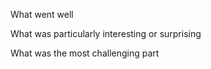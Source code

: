 What went well

What was particularly interesting or surprising

What was the most challenging part
